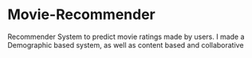 # Movie-Recommender
Recommender System to predict movie ratings made by users. I made a Demographic based system, as well as content based and collaborative 
